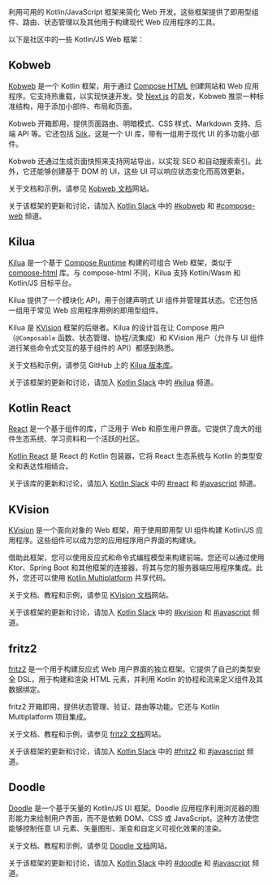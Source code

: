 [//]: # (title: Kotlin/JS 框架)

利用可用的 Kotlin/JavaScript 框架来简化 Web 开发。这些框架提供了即用型组件、路由、状态管理以及其他用于构建现代 Web 应用程序的工具。

以下是社区中的一些 Kotlin/JS Web 框架：

## Kobweb

[Kobweb](https://kobweb.varabyte.com/) 是一个 Kotlin 框架，用于通过 [Compose HTML](https://github.com/JetBrains/compose-multiplatform?tab=readme-ov-file#compose-html) 创建网站和 Web 应用程序。它支持热重载，以实现快速开发。受 [Next.js](https://nextjs.org/) 的启发，Kobweb 推崇一种标准结构，用于添加小部件、布局和页面。

Kobweb 开箱即用，提供页面路由、明暗模式、CSS 样式、Markdown 支持、后端 API 等。它还包括 [Silk](https://silk-ui.netlify.app/)，这是一个 UI 库，带有一组用于现代 UI 的多功能小部件。

Kobweb 还通过生成页面快照来支持网站导出，以实现 SEO 和自动搜索索引。此外，它还能够创建基于 DOM 的 UI，这些 UI 可以响应状态变化而高效更新。

关于文档和示例，请参见 [Kobweb 文档](https://kobweb.varabyte.com/docs/getting-started/what-is-kobweb)网站。

关于该框架的更新和讨论，请加入 [Kotlin Slack](https://surveys.jetbrains.com/s3/kotlin-slack-sign-up) 中的 [#kobweb](https://kotlinlang.slack.com/archives/C04RTD72RQ8) 和 [#compose-web](https://kotlinlang.slack.com/archives/C01F2HV7868) 频道。

## Kilua

[Kilua](https://kilua.dev/) 是一个基于 [Compose Runtime](https://developer.android.com/jetpack/androidx/releases/compose-runtime) 构建的可组合 Web 框架，类似于 [compose-html](https://github.com/JetBrains/compose-multiplatform#compose-html) 库。与 compose-html 不同，Kilua 支持 Kotlin/Wasm 和 Kotlin/JS 目标平台。

Kilua 提供了一个模块化 API，用于创建声明式 UI 组件并管理其状态。它还包括一组用于常见 Web 应用程序用例的即用型组件。

Kilua 是 [KVision](https://kvision.io) 框架的后继者。Kilua 的设计旨在让 Compose 用户（`@Composable` 函数、状态管理、协程/流集成）和 KVision 用户（允许与 UI 组件进行某些命令式交互的基于组件的 API）都感到熟悉。

关于文档和示例，请参见 GitHub 上的 [Kilua 版本库](https://github.com/rjaros/kilua?tab=readme-ov-file#building-and-running-the-examples)。

关于该框架的更新和讨论，请加入 [Kotlin Slack](https://surveys.jetbrains.com/s3/kotlin-slack-sign-up) 中的 [#kilua](https://kotlinlang.slack.com/archives/C06UAH52PA7) 频道。

## Kotlin React

[React](https://react.dev/) 是一个基于组件的库，广泛用于 Web 和原生用户界面。它提供了庞大的组件生态系统、学习资料和一个活跃的社区。

[Kotlin React](https://github.com/JetBrains/kotlin-wrappers/blob/master/docs/guide/react.md) 是 React 的 Kotlin 包装器，它将 React 生态系统与 Kotlin 的类型安全和表达性相结合。

关于该库的更新和讨论，请加入 [Kotlin Slack](https://surveys.jetbrains.com/s3/kotlin-slack-sign-up) 中的 [#react](https://kotlinlang.slack.com/messages/react) 和 [#javascript](https://kotlinlang.slack.com/archives/C0B8L3U69) 频道。

## KVision

[KVision](https://kvision.io) 是一个面向对象的 Web 框架，用于使用即用型 UI 组件构建 Kotlin/JS 应用程序。这些组件可以成为您的应用程序用户界面的构建块。

借助此框架，您可以使用反应式和命令式编程模型来构建前端。您还可以通过使用 Ktor、Spring Boot 和其他框架的连接器，将其与您的服务器端应用程序集成。此外，您还可以使用 [Kotlin Multiplatform](https://www.jetbrains.com/help/kotlin-multiplatform-dev/get-started.html) 共享代码。

关于文档、教程和示例，请参见 [KVision 文档](https://kvision.io/#docs)网站。

关于该框架的更新和讨论，请加入 [Kotlin Slack](https://surveys.jetbrains.com/s3/kotlin-slack-sign-up) 中的 [#kvision](https://kotlinlang.slack.com/messages/kvision) 和 [#javascript](https://kotlinlang.slack.com/archives/C0B8L3U69) 频道。

## fritz2

[fritz2](https://www.fritz2.dev) 是一个用于构建反应式 Web 用户界面的独立框架。它提供了自己的类型安全 DSL，用于构建和渲染 HTML 元素，并利用 Kotlin 的协程和流来定义组件及其数据绑定。

fritz2 开箱即用，提供状态管理、验证、路由等功能。它还与 Kotlin Multiplatform 项目集成。

关于文档、教程和示例，请参见 [fritz2 文档](https://www.fritz2.dev/docs/)网站。

关于该框架的更新和讨论，请加入 [Kotlin Slack](https://surveys.jetbrains.com/s3/kotlin-slack-sign-up) 中的 [#fritz2](https://kotlinlang.slack.com/messages/fritz2) 和 [#javascript](https://kotlinlang.slack.com/archives/C0B8L3U69) 频道。

## Doodle

[Doodle](https://nacular.github.io/doodle/) 是一个基于矢量的 Kotlin/JS UI 框架。Doodle 应用程序利用浏览器的图形能力来绘制用户界面，而不是依赖 DOM、CSS 或 JavaScript。这种方法使您能够控制任意 UI 元素、矢量图形、渐变和自定义可视化效果的渲染。

关于文档、教程和示例，请参见 [Doodle 文档](https://nacular.github.io/doodle/docs/introduction/)网站。

关于该框架的更新和讨论，请加入 [Kotlin Slack](https://surveys.jetbrains.com/s3/kotlin-slack-sign-up) 中的 [#doodle](https://kotlinlang.slack.com/messages/doodle) 和 [#javascript](https://kotlinlang.slack.com/archives/C0B8L3U69) 频道。